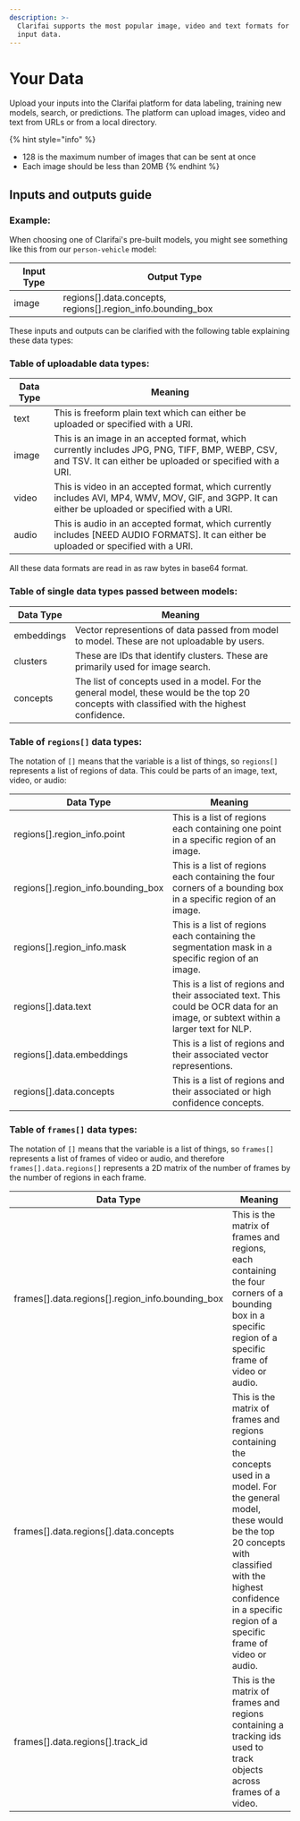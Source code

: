 ```yaml
---
description: >-
  Clarifai supports the most popular image, video and text formats for your
  input data.
---
```


# Your Data

Upload your inputs into the Clarifai platform for data labeling, training new models, search, or predictions. The platform can upload images, video and text from URLs or from a local directory.

{% hint style="info" %}
* 128 is the maximum number of images that can be sent at once
* Each image should be less than 20MB
{% endhint %}

## Inputs and outputs guide

### Example:

When choosing one of Clarifai's pre-built models, you might see something like this from our `person-vehicle` model:


Input Type    | Output Type
------------- | -------------
image        | regions[].data.concepts, regions[].region\_info.bounding\_box

These inputs and outputs can be clarified with the following table explaining these data types:

### Table of uploadable data types:

Data Type  | Meaning
---------- | -------------
text  | This is freeform plain text which can either be uploaded or specified with a URI.
image | This is an image in an accepted format, which currently includes JPG, PNG, TIFF, BMP, WEBP, CSV, and TSV. It can either be uploaded or specified with a URI.
video | This is video in an accepted format, which currently includes AVI, MP4, WMV, MOV, GIF, and 3GPP. It can either be uploaded or specified with a URI.
audio | This is audio in an accepted format, which currently includes [NEED AUDIO FORMATS]. It can either be uploaded or specified with a URI.

 
All these data formats are read in as raw bytes in base64 format.

### Table of single data types passed between models:

Data Type  | Meaning
---------- | -------------
embeddings | Vector representions of data passed from model to model. These are not uploadable by users.
clusters | These are IDs that identify clusters. These are primarily used for image search.
concepts | The list of concepts used in a model. For the general model, these would be the top 20 concepts with classified with the highest confidence.

### Table of `regions[]` data types:

The notation of `[]` means that the variable is a list of things, so `regions[]` represents a list of regions of data. This could be parts of an image, text, video, or audio:

Data Type     | Meaning
------------- | -------------
regions[].region_info.point  | This is a list of regions each containing one point in a specific region of an image.
regions[].region_info.bounding\_box  | This is a list of regions each containing the four corners of a bounding box in a specific region of an image.
regions[].region_info.mask |  This is a list of regions each containing the segmentation mask in a specific region of an image.
regions[].data.text | This is a list of regions and their associated text. This could be OCR data for an image, or subtext within a larger text for NLP.
regions[].data.embeddings |  This is a list of regions and their associated vector representions.
regions[].data.concepts | This is a list of regions and their associated or high confidence concepts.

### Table of `frames[]` data types:

The notation of `[]` means that the variable is a list of things, so `frames[]` represents a list of frames of video or audio, and therefore `frames[].data.regions[]` represents a 2D matrix of the number of frames by the number of regions in each frame.

Data Type     | Meaning
------------- | -------------
frames[].data.regions[].region\_info.bounding\_box | This is the matrix of frames and regions, each containing the four corners of a bounding box in a specific region of a specific frame of video or audio.
frames[].data.regions[].data.concepts | This is the matrix of frames and regions containing the  concepts used in a model. For the general model, these would be the top 20 concepts with classified with the highest confidence in a specific region of a specific frame of video or audio.
frames[].data.regions[].track_id |  This is the matrix of frames and regions containing a tracking ids used to track objects across frames of a video.

